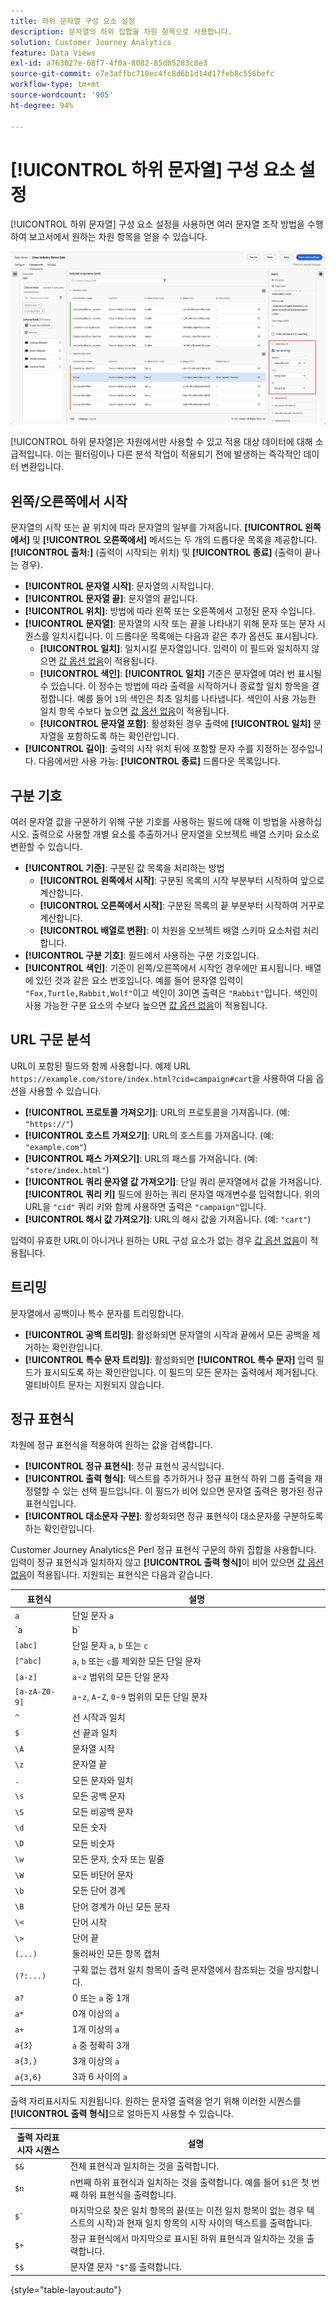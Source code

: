 ```yaml
---
title: 하위 문자열 구성 요소 설정
description: 문자열의 하위 집합을 차원 항목으로 사용합니다.
solution: Customer Journey Analytics
feature: Data Views
exl-id: a763027e-68f7-4f0a-8082-85db5283c8e3
source-git-commit: e7e3affbc710ec4fc8d6b1d14d17feb8c556befc
workflow-type: tm+mt
source-wordcount: '905'
ht-degree: 94%

---
```


# [!UICONTROL 하위 문자열] 구성 요소 설정

[!UICONTROL 하위 문자열] 구성 요소 설정을 사용하면 여러 문자열 조작 방법을 수행하여 보고서에서 원하는 차원 항목을 얻을 수 있습니다.

![하위 문자열 설정](../assets/substring-settings.png)

[!UICONTROL 하위 문자열]은 차원에서만 사용할 수 있고 적용 대상 데이터에 대해 소급적입니다. 이는 필터링이나 다른 분석 작업이 적용되기 전에 발생하는 즉각적인 데이터 변환입니다.

## 왼쪽/오른쪽에서 시작

문자열의 시작 또는 끝 위치에 따라 문자열의 일부를 가져옵니다. **[!UICONTROL 왼쪽에서]** 및 **[!UICONTROL 오른쪽에서]** 메서드는 두 개의 드롭다운 목록을 제공합니다. **[!UICONTROL 출처:]** (출력이 시작되는 위치) 및 **[!UICONTROL 종료]** (출력이 끝나는 경우).

* **[!UICONTROL 문자열 시작]**: 문자열의 시작입니다.
* **[!UICONTROL 문자열 끝]**: 문자열의 끝입니다.
* **[!UICONTROL 위치]**: 방법에 따라 왼쪽 또는 오른쪽에서 고정된 문자 수입니다.
* **[!UICONTROL 문자열]**: 문자열의 시작 또는 끝을 나타내기 위해 문자 또는 문자 시퀀스를 일치시킵니다. 이 드롭다운 목록에는 다음과 같은 추가 옵션도 표시됩니다.
   * **[!UICONTROL 일치]**: 일치시킬 문자열입니다. 입력이 이 필드와 일치하지 않으면 [값 옵션 없음](no-value-options.md)이 적용됩니다.
   * **[!UICONTROL 색인]**: **[!UICONTROL 일치]** 기준은 문자열에 여러 번 표시될 수 있습니다. 이 정수는 방법에 따라 출력을 시작하거나 종료할 일치 항목을 결정합니다. 예를 들어 `1`의 색인은 최초 일치를 나타냅니다. 색인이 사용 가능한 일치 항목 수보다 높으면 [값 옵션 없음](no-value-options.md)이 적용됩니다.
   * **[!UICONTROL 문자열 포함]**: 활성화된 경우 출력에 **[!UICONTROL 일치]** 문자열을 포함하도록 하는 확인란입니다.
* **[!UICONTROL 길이]**: 출력의 시작 위치 뒤에 포함할 문자 수를 지정하는 정수입니다. 다음에서만 사용 가능: **[!UICONTROL 종료]** 드롭다운 목록입니다.

## 구분 기호

여러 문자열 값을 구분하기 위해 구분 기호를 사용하는 필드에 대해 이 방법을 사용하십시오. 출력으로 사용할 개별 요소를 추출하거나 문자열을 오브젝트 배열 스키마 요소로 변환할 수 있습니다.

* **[!UICONTROL 기준]**: 구분된 값 목록을 처리하는 방법
   * **[!UICONTROL 왼쪽에서 시작]**: 구분된 목록의 시작 부분부터 시작하여 앞으로 계산합니다.
   * **[!UICONTROL 오른쪽에서 시작]**: 구분된 목록의 끝 부분부터 시작하여 거꾸로 계산합니다.
   * **[!UICONTROL 배열로 변환]**: 이 차원을 오브젝트 배열 스키마 요소처럼 처리합니다.
* **[!UICONTROL 구분 기호]**: 필드에서 사용하는 구분 기호입니다.
* **[!UICONTROL 색인]**: 기준이 왼쪽/오른쪽에서 시작인 경우에만 표시됩니다. 배열에 있던 것과 같은 요소 번호입니다. 예를 들어 문자열 입력이 `"Fox,Turtle,Rabbit,Wolf"`이고 색인이 3이면 출력은 `"Rabbit"`입니다. 색인이 사용 가능한 구분 요소의 수보다 높으면 [값 옵션 없음](no-value-options.md)이 적용됩니다.

## URL 구문 분석

URL이 포함된 필드와 함께 사용합니다. 예제 URL `https://example.com/store/index.html?cid=campaign#cart`을 사용하여 다음 옵션을 사용할 수 있습니다.

* **[!UICONTROL 프로토콜 가져오기]**: URL의 프로토콜을 가져옵니다. (예: `"https://"`)
* **[!UICONTROL 호스트 가져오기]**: URL의 호스트를 가져옵니다. (예: `"example.com"`)
* **[!UICONTROL 패스 가져오기]**: URL의 패스를 가져옵니다. (예: `"store/index.html"`)
* **[!UICONTROL 쿼리 문자열 값 가져오기]**: 단일 쿼리 문자열에서 값을 가져옵니다. **[!UICONTROL 쿼리 키]** 필드에 원하는 쿼리 문자열 매개변수를 입력합니다. 위의 URL을 `"cid"` 쿼리 키와 함께 사용하면 출력은 `"campaign"`입니다.
* **[!UICONTROL 해시 값 가져오기]**: URL의 해시 값을 가져옵니다. (예: `"cart"`)

입력이 유효한 URL이 아니거나 원하는 URL 구성 요소가 없는 경우 [값 옵션 없음](no-value-options.md)이 적용됩니다.

## 트리밍

문자열에서 공백이나 특수 문자를 트리밍합니다.

* **[!UICONTROL 공백 트리밍]**: 활성화되면 문자열의 시작과 끝에서 모든 공백을 제거하는 확인란입니다.
* **[!UICONTROL 특수 문자 트리밍]**: 활성화되면 **[!UICONTROL 특수 문자]** 입력 필드가 표시되도록 하는 확인란입니다. 이 필드의 모든 문자는 출력에서 제거됩니다. 멀티바이트 문자는 지원되지 않습니다.

## 정규 표현식

차원에 정규 표현식을 적용하여 원하는 값을 검색합니다.

* **[!UICONTROL 정규 표현식]**: 정규 표현식 공식입니다.
* **[!UICONTROL 출력 형식]**: 텍스트를 추가하거나 정규 표현식 하위 그룹 출력을 재정렬할 수 있는 선택 필드입니다. 이 필드가 비어 있으면 문자열 출력은 평가된 정규 표현식입니다.
* **[!UICONTROL 대소문자 구분]**: 활성화되면 정규 표현식이 대소문자를 구분하도록 하는 확인란입니다.

Customer Journey Analytics은 Perl 정규 표현식 구문의 하위 집합을 사용합니다. 입력이 정규 표현식과 일치하지 않고 **[!UICONTROL 출력 형식]**&#x200B;이 비어 있으면 [값 옵션 없음](no-value-options.md)이 적용됩니다. 지원되는 표현식은 다음과 같습니다.

| 표현식 | 설명 |
| --- | --- |
| `a` | 단일 문자 `a` |
| `a|b` | 단일 문자 `a` 또는 `b` |
| `[abc]` | 단일 문자 `a`, `b` 또는 `c` |
| `[^abc]` | `a`, `b` 또는 `c`를 제외한 모든 단일 문자 |
| `[a-z]` | `a`-`z` 범위의 모든 단일 문자 |
| `[a-zA-Z0-9]` | `a`-`z`, `A`-`Z`, `0`-`9` 범위의 모든 단일 문자 |
| `^` | 선 시작과 일치 |
| `$` | 선 끝과 일치 |
| `\A` | 문자열 시작 |
| `\z` | 문자열 끝 |
| `.` | 모든 문자와 일치 |
| `\s` | 모든 공백 문자 |
| `\S` | 모든 비공백 문자 |
| `\d` | 모든 숫자 |
| `\D` | 모든 비숫자 |
| `\w` | 모든 문자, 숫자 또는 밑줄 |
| `\W` | 모든 비단어 문자 |
| `\b` | 모든 단어 경계 |
| `\B` | 단어 경계가 아닌 모든 문자 |
| `\<` | 단어 시작 |
| `\>` | 단어 끝 |
| `(...)` | 둘러싸인 모든 항목 캡처 |
| `(?:...)` | 구획 없는 캡처 일치 항목이 출력 문자열에서 참조되는 것을 방지합니다. |
| `a?` | 0 또는 `a` 중 1개 |
| `a*` | 0개 이상의 `a` |
| `a+` | 1개 이상의 `a` |
| `a{3}` | `a` 중 정확히 3개 |
| `a{3,}` | 3개 이상의 `a` |
| `a{3,6}` | 3과 6 사이의 `a` |

출력 자리표시자도 지원됩니다. 원하는 문자열 출력을 얻기 위해 이러한 시퀀스를 **[!UICONTROL 출력 형식]**&#x200B;으로 얼마든지 사용할 수 있습니다.

| 출력 자리표시자 시퀀스 | 설명 |
| --- | --- |
| `$&` | 전체 표현식과 일치하는 것을 출력합니다. |
| `$n` | n번째 하위 표현식과 일치하는 것을 출력합니다. 예를 들어 `$1`은 첫 번째 하위 표현식을 출력합니다. |
| ``$` `` | 마지막으로 찾은 일치 항목의 끝(또는 이전 일치 항목이 없는 경우 텍스트의 시작)과 현재 일치 항목의 시작 사이의 텍스트를 출력합니다. |
| `$+` | 정규 표현식에서 마지막으로 표시된 하위 표현식과 일치하는 것을 출력합니다. |
| `$$` | 문자열 문자 `"$"`를 출력합니다. |

{style="table-layout:auto"}
